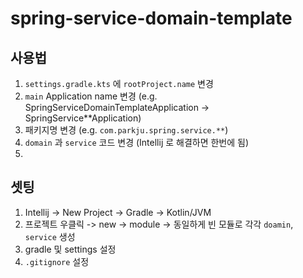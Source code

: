# spring-service-domain-template

## 사용법
1. `settings.gradle.kts` 에 `rootProject.name` 변경
2. `main` Application name 변경 (e.g. SpringServiceDomainTemplateApplication -> SpringService**Application)
3. 패키지명 변경 (e.g. `com.parkju.spring.service.**`)
4. `domain` 과 `service` 코드 변경 (Intellij 로 해결하면 한번에 됨)
5. 

## 셋팅
1. Intellij -> New Project -> Gradle -> Kotlin/JVM
2. 프로젝트 우클릭 -> new -> module -> 동일하게 빈 모듈로 각각 `doamin`, `service` 생성
3. gradle 및 settings 설정
4. `.gitignore` 설정

